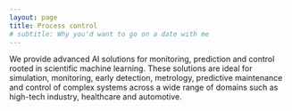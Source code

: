 ```yaml
---
layout: page
title: Process control
# subtitle: Why you'd want to go on a date with me
---
```


We provide advanced AI solutions for monitoring, prediction and control rooted in scientific machine learning. These solutions are ideal for simulation, monitoring, early detection, metrology, predictive maintenance and control of complex systems across a wide range of domains such as high-tech industry, healthcare and automotive.
